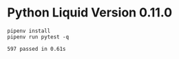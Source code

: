 # Python Liquid Version 0.11.0

```
pipenv install
pipenv run pytest -q
```

```
597 passed in 0.61s
```
